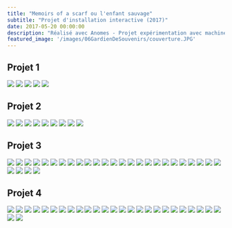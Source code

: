 ```yaml
---
title: "Memoirs of a scarf ou l'enfant sauvage"
subtitle: "Projet d'installation interactive (2017)"
date: 2017-05-20 00:00:00
description: "Réalisé avec Anomes - Projet expérimentation avec machine learning et électronique pour installation interactive, scénographique et robotique (testée en résidence mais jamais aboutie)"
featured_image: '/images/06GardienDeSouvenirs/couverture.JPG'
---
```


## Projet 1

<div class="gallery" data-columns="5">
    <img src="/images/06GardienDeSouvenirs/galerie01/1.jpg">
    <img src="/images/06GardienDeSouvenirs/galerie01/2.jpg">
    <img src="/images/06GardienDeSouvenirs/galerie01/3.jpg">
    <img src="/images/06GardienDeSouvenirs/galerie01/08.png">
    <img src="/images/06GardienDeSouvenirs/galerie01/02.png">
</div>

## Projet 2

<div class="gallery" data-columns="6">
    <img src="/images/06GardienDeSouvenirs/galerie04/01.jpg">
    <img src="/images/06GardienDeSouvenirs/galerie04/02.jpg">
    <img src="/images/06GardienDeSouvenirs/galerie04/03.jpg">
    <img src="/images/06GardienDeSouvenirs/galerie04/04.jpg">
    <img src="/images/06GardienDeSouvenirs/galerie04/05.jpg">
    <img src="/images/06GardienDeSouvenirs/galerie04/07.jpg">
    <img src="/images/06GardienDeSouvenirs/galerie04/09.jpg">
    <img src="/images/06GardienDeSouvenirs/galerie04/10.jpg">
    <img src="/images/06GardienDeSouvenirs/galerie04/12.jpg">
</div>

## Projet 3

<div class="gallery" data-columns="4">
    <img src="/images/06GardienDeSouvenirs/galerie03/01.jpg">
    <img src="/images/06GardienDeSouvenirs/galerie03/01.png">
    <img src="/images/06GardienDeSouvenirs/galerie03/02.jpg">
    <img src="/images/06GardienDeSouvenirs/galerie03/02.png">
    <img src="/images/06GardienDeSouvenirs/galerie03/03.jpg">
    <img src="/images/06GardienDeSouvenirs/galerie03/04.jpg">
    <img src="/images/06GardienDeSouvenirs/galerie03/05.jpg">
    <img src="/images/06GardienDeSouvenirs/galerie03/06.jpg">
    <img src="/images/06GardienDeSouvenirs/galerie03/07.jpg">
    <img src="/images/06GardienDeSouvenirs/galerie03/08.jpg">
    <img src="/images/06GardienDeSouvenirs/galerie03/09.jpg">
    <img src="/images/06GardienDeSouvenirs/galerie03/10.jpg">
    <img src="/images/06GardienDeSouvenirs/galerie03/11.jpg">
    <img src="/images/06GardienDeSouvenirs/galerie03/12.jpg">
    <img src="/images/06GardienDeSouvenirs/galerie03/13.jpg">
    <img src="/images/06GardienDeSouvenirs/galerie03/14.jpg">
    <img src="/images/06GardienDeSouvenirs/galerie03/15.jpg">
    <img src="/images/06GardienDeSouvenirs/galerie03/16.jpg">
    <img src="/images/06GardienDeSouvenirs/galerie03/17.jpg">
    <img src="/images/06GardienDeSouvenirs/galerie03/18.jpg">
    <img src="/images/06GardienDeSouvenirs/galerie03/19.jpg">
    <img src="/images/06GardienDeSouvenirs/galerie03/20.jpg">
    <img src="/images/06GardienDeSouvenirs/galerie03/21.jpg">
    <img src="/images/06GardienDeSouvenirs/galerie03/22.jpg">
    <img src="/images/06GardienDeSouvenirs/galerie03/23.jpg">
    <img src="/images/06GardienDeSouvenirs/galerie03/24.jpg">
    <img src="/images/06GardienDeSouvenirs/galerie03/25.jpg">
    <img src="/images/06GardienDeSouvenirs/galerie03/26.jpg">
    <img src="/images/06GardienDeSouvenirs/galerie03/insta.gif">
</div>

## Projet 4

<div class="gallery" data-columns="4">
    <img src="/images/06GardienDeSouvenirs/galerie02/0000.png">
    <img src="/images/06GardienDeSouvenirs/galerie02/000.png">
    <img src="/images/06GardienDeSouvenirs/galerie02/00.png">
    <img src="/images/06GardienDeSouvenirs/galerie02/0.jpg">
    <img src="/images/06GardienDeSouvenirs/galerie02/01.jpg">
    <img src="/images/06GardienDeSouvenirs/galerie02/1.gif">
    <img src="/images/06GardienDeSouvenirs/galerie02/2.gif">
    <img src="/images/06GardienDeSouvenirs/galerie02/3.gif">
    <img src="/images/06GardienDeSouvenirs/galerie02/04(2).png">
    <img src="/images/06GardienDeSouvenirs/galerie02/04.gif">
    <img src="/images/06GardienDeSouvenirs/galerie02/04.jpg">
    <img src="/images/06GardienDeSouvenirs/galerie02/04.png">
    <img src="/images/06GardienDeSouvenirs/galerie02/09.gif">
    <img src="/images/06GardienDeSouvenirs/galerie02/4.png">
    <img src="/images/06GardienDeSouvenirs/galerie02/05.gif">
    <img src="/images/06GardienDeSouvenirs/galerie02/05.JPG">
    <img src="/images/06GardienDeSouvenirs/galerie02/05.png">
    <img src="/images/06GardienDeSouvenirs/galerie02/5.png">
    <img src="/images/06GardienDeSouvenirs/galerie02/06.gif">
    <img src="/images/06GardienDeSouvenirs/galerie02/06.jpg">
    <img src="/images/06GardienDeSouvenirs/galerie02/06.png">
    <img src="/images/06GardienDeSouvenirs/galerie02/07.gif">
    <img src="/images/06GardienDeSouvenirs/galerie02/07.png">
    <img src="/images/06GardienDeSouvenirs/galerie02/7.gif">
    <img src="/images/06GardienDeSouvenirs/galerie02/08.gif">
    <img src="/images/06GardienDeSouvenirs/galerie02/08.png">
    <img src="/images/06GardienDeSouvenirs/galerie02/8.jpg">
</div>